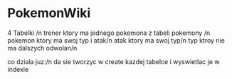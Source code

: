 # PokemonWiki

4 Tabelki /n
trener ktory ma jednego pokemona z tabeli pokemony /n
pokemon ktory ma swoj typ i atak/n
atak ktory ma swoj typ/n
typ ktroy nie ma dalszych odwolan/n

co dziala juz:/n
da sie tworzyc w create  kazdej tabelce i wyswietlac je w indexie 
